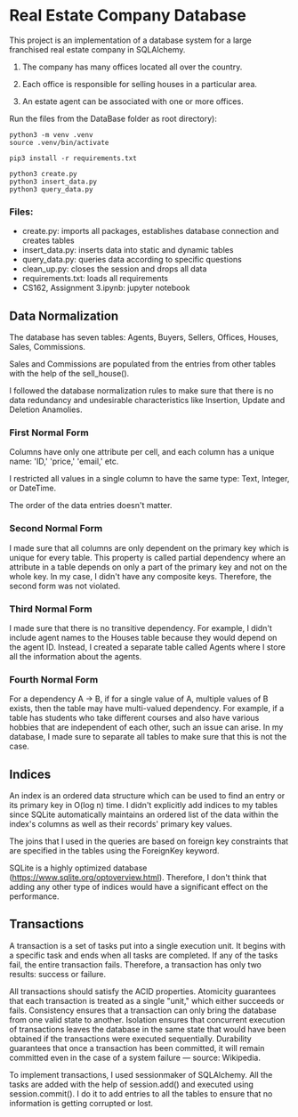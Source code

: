 # Real Estate Company Database

This project is an implementation of a database system for a large franchised real estate company in SQLAlchemy. 

1. The company has many offices located all over the country. 

2. Each office is responsible for selling houses in a particular area.

3. An estate agent can be associated with one or more offices.



Run the files from the DataBase folder as root directory):

```
python3 -m venv .venv
source .venv/bin/activate

pip3 install -r requirements.txt

python3 create.py
python3 insert_data.py
python3 query_data.py
```

### Files:
- create.py: imports all packages, establishes database connection and creates tables
- insert_data.py: inserts data into static and dynamic tables
- query_data.py: queries data according to specific questions
- clean_up.py: closes the session and drops all data
- requirements.txt: loads all requirements
- CS162, Assignment 3.ipynb: jupyter notebook

## Data Normalization

The database has seven tables: Agents, Buyers, Sellers, Offices, Houses, Sales, Commissions.

Sales and Commissions are populated from the entries from other tables with the help of the sell_house().

I followed the database normalization rules to make sure that there is no data redundancy and undesirable characteristics like Insertion, Update and Deletion Anamolies.

### First Normal Form

Columns have only one attribute per cell, and each column has a unique name: 'ID,' 'price,' 'email,' etc.

I restricted all values in a single column to have the same type: Text, Integer, or DateTime.

The order of the data entries doesn't matter.

### Second Normal Form

I made sure that all columns are only dependent on the primary key which is unique for every table. This property is called partial dependency where an attribute in a table depends on only a part of the primary key and not on the whole key. In my case, I didn't have any composite keys. Therefore, the second form was not violated. 

### Third Normal Form

I made sure that there is no transitive dependency. For example, I didn't include agent names to the Houses table because they would depend on the agent ID. Instead, I created a separate table called Agents where I store all the information about the agents.

### Fourth Normal Form

For a dependency A → B, if for a single value of A, multiple values of B exists, then the table may have multi-valued dependency. For example, if a table has students who take different courses and also have various hobbies that are independent of each other, such an issue can arise. In my database, I made sure to separate all tables to make sure that this is not the case.

## Indices

An index is an ordered data structure which can be used to find an entry or its primary key in O(log n) time. I didn't explicitly add indices to my tables since SQLite automatically maintains an ordered list of the data within the index's columns as well as their records' primary key values.

The joins that I used in the queries are based on foreign key constraints that are specified in the tables using the ForeignKey keyword.

SQLite is a highly optimized database (https://www.sqlite.org/optoverview.html). Therefore, I don't think that adding any other type of indices would have a significant effect on the performance.

## Transactions

A transaction is a set of tasks put into a single execution unit. It begins with a specific task and ends when all tasks are completed. If any of the tasks fail, the entire transaction fails. Therefore, a transaction has only two results: success or failure.

All transactions should satisfy the ACID properties. Atomicity guarantees that each transaction is treated as a single "unit," which either succeeds or fails. Consistency ensures that a transaction can only bring the database from one valid state to another. Isolation ensures that concurrent execution of transactions leaves the database in the same state that would have been obtained if the transactions were executed sequentially. Durability guarantees that once a transaction has been committed, it will remain committed even in the case of a system failure — source: Wikipedia.

To implement transactions, I used sessionmaker of SQLAlchemy. All the tasks are added with the help of session.add() and executed using session.commit(). I do it to add entries to all the tables to ensure that no information is getting corrupted or lost.


